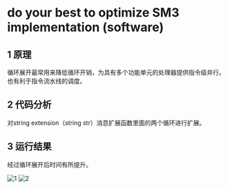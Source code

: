 # do your best to optimize SM3 implementation (software)

## 1 原理

循环展开最常用来降低循环开销，为具有多个功能单元的处理器提供指令级并行。也有利于指令流水线的调度。

## 2 代码分析

对string extension（string str）消息扩展函数里面的两个循环进行扩展。

## 3 运行结果

经过循环展开后时间有所提升。

![1](https://github.com/Sherry-JulK/homeworkgroup-11/assets/138464371/e3db1f8f-e035-48d4-9194-38b0224fbd1f)
![2](https://github.com/Sherry-JulK/homeworkgroup-11/assets/138464371/a78a776c-d78e-41b6-a650-e69f8c6f23bb)
